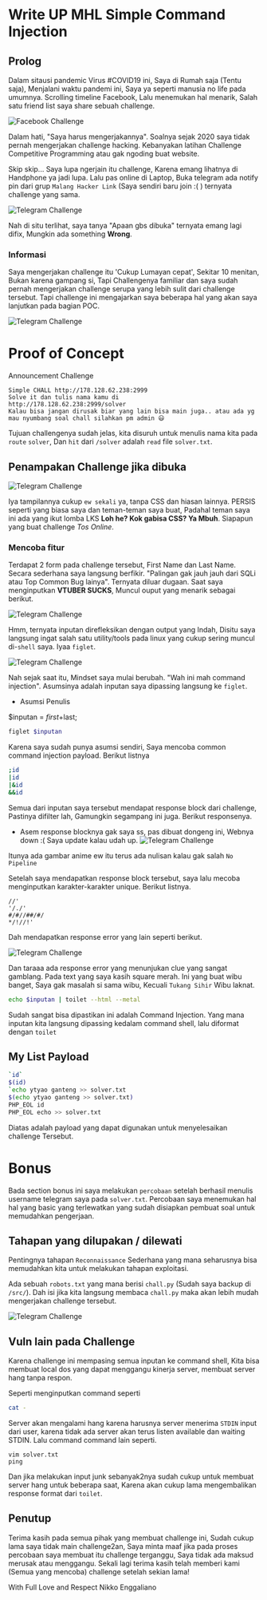 # Write UP MHL Simple Command Injection


## Prolog

Dalam sitausi pandemic Virus #COVID19 ini, Saya di Rumah saja (Tentu saja), Menjalani waktu pandemi ini, Saya ya seperti manusia no life pada umumnya. Scrolling timeline Facebook, Lalu menemukan hal menarik, Salah satu friend list saya share sebuah challenge.

![Facebook Challenge](./img/fb.png "Found Challenge")

Dalam hati, "Saya harus mengerjakannya". Soalnya sejak 2020 saya tidak pernah mengerjakan challenge hacking. Kebanyakan latihan Challenge Competitive Programming atau gak ngoding buat website.

Skip skip... Saya lupa ngerjain itu challenge, Karena emang lihatnya di Handphone ya jadi lupa. Lalu pas online di Laptop, Buka telegram ada notify pin dari grup `Malang Hacker Link` (Saya sendiri baru join :( ) ternyata challenge yang sama.

![Telegram Challenge](./img/pin_mhl.png "Pinned Challenge MHL")


Nah di situ terlihat, saya tanya "Apaan gbs dibuka" ternyata emang lagi difix, Mungkin ada something **Wrong**.


### Informasi 

Saya mengerjakan challenge itu 'Cukup Lumayan cepat', Sekitar 10 menitan, Bukan karena gampang si, Tapi Challengenya familiar dan saya sudah pernah mengerjakan challenge serupa yang lebih sulit dari challenge tersebut. Tapi challenge ini mengajarkan saya beberapa hal yang akan saya lanjutkan pada bagian POC.


![Telegram Challenge](./img/done.png "Selesai")


# Proof of Concept 

Announcement Challenge 


```
Simple CHALL http://178.128.62.238:2999
Solve it dan tulis nama kamu di 
http://178.128.62.238:2999/solver
Kalau bisa jangan dirusak biar yang lain bisa main juga.. atau ada yg mau nyumbang soal chall silahkan pm admin 😃
```

Tujuan challengenya sudah jelas, kita disuruh untuk menulis nama kita pada `route` `solver`, Dan `hit` dari `/solver` adalah `read` file `solver.txt`.

## Penampakan Challenge jika dibuka

![Telegram Challenge](./img/awal.png "Penampakan")

Iya tampilannya cukup `ew sekali` ya, tanpa CSS dan hiasan lainnya. PERSIS seperti yang biasa saya dan teman-teman saya buat, Padahal teman saya ini ada yang ikut lomba LKS **Loh he? Kok gabisa CSS? Ya Mbuh**. Siapapun yang buat challenge *Tos Online*.


### Mencoba fitur

Terdapat 2 form pada challenge tersebut, First Name dan Last Name. Secara sederhana saya langsung berfikir. "Palingan gak jauh jauh dari SQLi atau Top Common Bug lainya". Ternyata diluar dugaan. Saat saya menginputkan **VTUBER SUCKS**, Muncul ouput yang menarik sebagai berikut.

![Telegram Challenge](./img/vtuber.png "VTUBER SAMPAH")


Hmm, ternyata inputan direfleksikan dengan output yang Indah, Disitu saya langsung ingat salah satu utility/tools pada linux yang cukup sering muncul di-`shell` saya. Iyaa `figlet`.

![Telegram Challenge](./img/figlet.png "Figlet")


Nah sejak saat itu, Mindset saya mulai berubah. "Wah ini mah command injection". Asumsinya adalah inputan saya dipassing langsung ke `figlet`.

- Asumsi Penulis

$inputan = $first+$last;

```sh
figlet $inputan
```

Karena saya sudah punya asumsi sendiri, Saya mencoba common command injection payload. Berikut listnya


```sh
;id 
|id
|&id
&&id
```

Semua dari inputan saya tersebut mendapat response block dari challenge, Pastinya difilter lah, Gamungkin segampang ini juga. Berikut responsenya.


- Asem response blocknya gak saya ss, pas dibuat dongeng ini, Webnya down :( Saya update kalau udah up.
![Telegram Challenge](./img/block.png "VTUBER SAMPAH")

Itunya ada gambar anime ew itu terus ada nulisan kalau gak salah `No Pipeline`


Setelah saya mendapatkan response block tersebut, saya lalu mecoba menginputkan karakter-karakter unique. Berikut listnya.


```
//'
'/./'
#/#//##/#/
*/!//!'
```

Dah mendapatkan response error yang lain seperti berikut.

![Telegram Challenge](./img/error_clue.png "VTUBER SAMPAH")


Dan taraaa ada response error yang menunjukan clue yang sangat gamblang. Pada text yang saya kasih square merah. Ini yang buat wibu banget, Saya gak masalah si sama wibu, Kecuali `Tukang Sihir` Wibu laknat.


```sh
echo $inputan | toilet --html --metal
```

Sudah sangat bisa dipastikan ini adalah Command Injection. Yang mana inputan kita langsung dipassing kedalam command shell, lalu diformat dengan `toilet`

## My List Payload 

```sh
`id`
$(id)
`echo ytyao ganteng >> solver.txt
$(echo ytyao ganteng >> solver.txt)
PHP_EOL id 
PHP_EOL echo >> solver.txt
```

Diatas adalah payload yang dapat digunakan untuk menyelesaikan challenge Tersebut.



# Bonus


Bada section bonus ini saya melakukan `percobaan` setelah berhasil menulis username telegram saya pada `solver.txt`. Percobaan saya menemukan hal hal yang basic yang terlewatkan yang sudah disiapkan pembuat soal untuk memudahkan pengerjaan.


## Tahapan yang dilupakan / dilewati


Pentingnya tahapan `Reconnaissance` Sederhana yang mana seharusnya bisa memudahkan kita untuk melakukan tahapan exploitasi.


Ada sebuah `robots.txt` yang mana berisi `chall.py` (Sudah saya backup di `/src/`). Dah isi jika kita langsung membaca `chall.py` maka akan lebih mudah mengerjakan challenge tersebut.


![Telegram Challenge](./img/robots.png "VTUBER SAMPAH")


## Vuln lain pada Challenge


Karena challenge ini mempasing semua inputan ke command shell, Kita bisa membuat local dos yang dapat menggangu kinerja server, membuat server hang tanpa respon.


Seperti menginputkan command seperti

```sh
cat -
```

Server akan mengalami hang karena harusnya server menerima `STDIN` input dari user, karena tidak ada server akan terus listen available dan waiting STDIN. Lalu command command lain seperti.


```
vim solver.txt
ping
```

Dan jika melakukan input junk sebanyak2nya sudah cukup untuk membuat server hang untuk beberapa saat, Karena akan cukup lama mengembalikan response format dari `toilet`.


## Penutup

Terima kasih pada semua pihak yang membuat challenge ini, Sudah cukup lama saya tidak main challenge2an, Saya minta maaf jika pada proses percobaan saya membuat itu challenge terganggu, Saya tidak ada maksud merusak atau menggangu. Sekali lagi terima kasih telah memberi kami (Semua yang mencoba) challenge setelah sekian lama! 

With Full Love and Respect Nikko Enggaliano